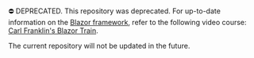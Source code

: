 ⛔ DEPRECATED. This repository was deprecated. For up-to-date information on the [Blazor framework](https://learn.microsoft.com/en-us/aspnet/core/blazor/?view=aspnetcore-8.0), refer to the following video course: [Carl Franklin's Blazor Train](https://www.youtube.com/watch?v=UGQP9hEakZk&list=PL8h4jt35t1wjvwFnvcB2LlYL4jLRzRmoz).

The current repository will not be updated in the future.
